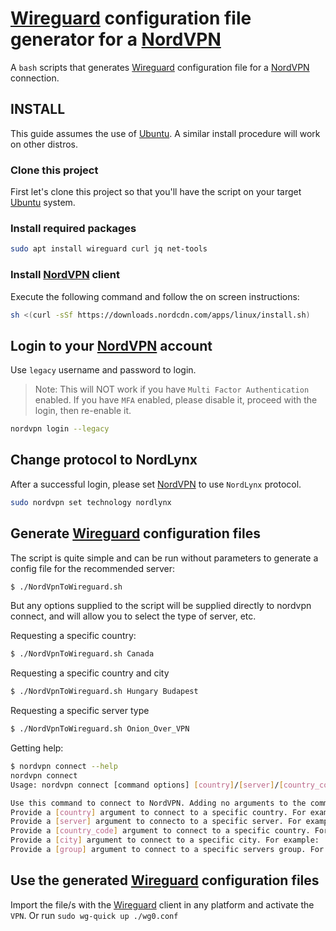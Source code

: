 # [Wireguard](https://www.wireguard.com) configuration file generator for a [NordVPN](https://nordvpn.com)

A `bash` scripts that generates [Wireguard](https://www.wireguard.com) configuration file for a [NordVPN](https://nordvpn.com) connection.

## INSTALL

This guide assumes the use of [Ubuntu](https://ubuntu.com). A similar install procedure will work on other distros.

### Clone this project

First let's clone this project so that you'll have the script on your target [Ubuntu](https://ubuntu.com) system.

### Install required packages

```bash
sudo apt install wireguard curl jq net-tools
```

### Install [NordVPN](https://nordvpn.com) client

Execute the following command and follow the on screen instructions:

```bash
sh <(curl -sSf https://downloads.nordcdn.com/apps/linux/install.sh)
```

## Login to your [NordVPN](https://nordvpn.com) account

Use `legacy` username and password to login.

> Note: This will NOT work if you have `Multi Factor Authentication` enabled. If you have `MFA` enabled, please disable it, proceed with the login, then re-enable it.

```bash
nordvpn login --legacy​
```

## Change protocol to NordLynx

After a successful login, please set [NordVPN](https://nordvpn.com) to use `NordLynx` protocol.

```bash
sudo nordvpn set technology nordlynx
```

## Generate [Wireguard](https://www.wireguard.com) configuration files

The script is quite simple and can be run without parameters to generate a config file for the recommended server:

```bash
$ ./NordVpnToWireguard.sh
```
But any options supplied to the script will be supplied directly to nordvpn connect, and will allow you to select the type of server, etc.

Requesting a specific country:

```bash
$ ./NordVpnToWireguard.sh Canada
```

Requesting a specific country and city

```bash
$ ./NordVpnToWireguard.sh Hungary Budapest
```

Requesting a specific server type

```bash
$ ./NordVpnToWireguard.sh Onion_Over_VPN
```

Getting help:

```bash
$ nordvpn connect --help
nordvpn connect
Usage: nordvpn connect [command options] [country]/[server]/[country_code]/[city]/[group] or [country] [city]

Use this command to connect to NordVPN. Adding no arguments to the command will connect you to the recommended server.
Provide a [country] argument to connect to a specific country. For example: 'nordvpn connect Australia'
Provide a [server] argument to connecto to a specific server. For example: 'nordvpn connect jp35'
Provide a [country_code] argument to connect to a specific country. For example: 'nordvpn connect us'
Provide a [city] argument to connect to a specific city. For example: 'nordvpn connect Hungary Budapest'
Provide a [group] argument to connect to a specific servers group. For example: 'nordvpn connect Onion_Over_VPN'
```

## Use the generated [Wireguard](https://www.wireguard.com) configuration files

Import the file/s with the  [Wireguard](https://www.wireguard.com) client in any platform and activate the `VPN`.
Or run `sudo wg-quick up ./wg0.conf`
